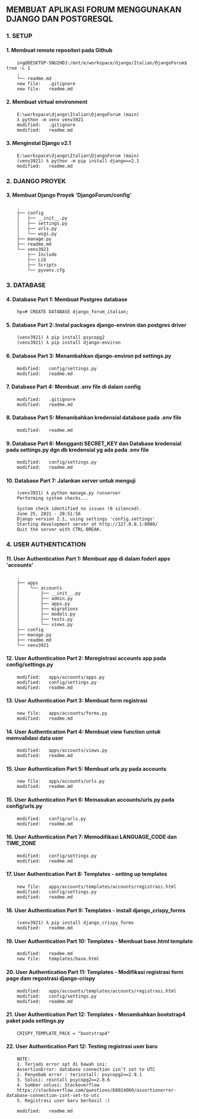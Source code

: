 ## MEMBUAT APLIKASI FORUM MENGGUNAKAN DJANGO DAN POSTGRESQL


### 1. SETUP

#### 1. Membuat remote repositori pada Github 

        ing@DESKTOP-5NU2HDJ:/mnt/e/workspace/django/Italian/DjangoForum$ tree -L 1
        .
        └── readme.md        
        new file:   .gitignore
        new file:   readme.md

#### 2. Membuat virtual environment

        E:\workspace\django\Italian\DjangoForum (main)
        λ python -m venv venv3921
        modified:   .gitignore
        modified:   readme.md

#### 3. Menginstal Django v2.1        

        E:\workspace\django\Italian\DjangoForum (main)
        (venv3921) λ python -m pip install django==2.1
        modified:   readme.md


### 2. DJANGO PROYEK

#### 3. Membuat Django Proyek 'DjangoForum/config'

        .
        ├── config
        │ 	├── __init__.py
        │ 	├── settings.py
        │ 	├── urls.py
        │ 	└── wsgi.py
        ├── manage.py
        ├── readme.md
        └── venv3921
            ├── Include
            ├── Lib
            ├── Scripts
            └── pyvenv.cfg


### 3. DATABASE

#### 4. Database Part 1: Membuat Postgres database

        hp=# CREATE DATABASE django_forum_italian;  

#### 5. Database Part 2: Instal packages django-environ dan postgres driver

        (venv3921) λ pip install psycopg2 
        (venv3921) λ pip install django-environ

#### 6. Database Part 3: Menambahkan django-environ pd settings.py

        modified:   config/settings.py
        modified:   readme.md 

#### 7. Database Part 4: Membuat .env file di dalam config 

        modified:   .gitignore
        modified:   readme.md

#### 8. Database Part 5: Menambahkan kredensial database pada .env file

        modified:   readme.md

#### 9. Database Part 6: Mengganti SECRET_KEY dan Database kredensial pada settings.py dgn db kredensial yg ada pada .env file

        modified:   config/settings.py
        modified:   readme.md

#### 10. Database Part 7: Jalankan server untuk menguji

        (venv3921) λ python manage.py runserver
        Performing system checks...

        System check identified no issues (0 silenced).
        June 25, 2021 - 20:51:56
        Django version 2.1, using settings 'config.settings'
        Starting development server at http://127.0.0.1:8000/
        Quit the server with CTRL-BREAK.


### 4. USER AUTHENTICATION

#### 11. User Authentication Part 1: Membuat app  di dalam foderl apps 'accounts'

        .
        ├── apps
        │	 └── accounts
        │	     ├── __init__.py
        │	     ├── admin.py
        │	     ├── apps.py
        │	     ├── migrations
        │	     ├── models.py
        │	     ├── tests.py
        │	     └── views.py
        ├── config
        ├── manage.py
        ├── readme.md
        └── venv3921

#### 12. User Authentication Part 2: Meregistrasi accounts app pada config/settings.py

        modified:   apps/accounts/apps.py
        modified:   config/settings.py
        modified:   readme.md

#### 13. User Authentication Part 3: Membuat form registrasi

        new file:   apps/accounts/forms.py
        modified:   readme.md

#### 14. User Authentication Part 4: Membuat view function untuk memvalidasi data user

        modified:   apps/accounts/views.py
        modified:   readme.md


#### 15. User Authentication Part 5: Membuat urls.py pada accounts 

        new file:   apps/accounts/urls.py
        modified:   readme.md


#### 15. User Authentication Part 6: Memasukan accounts/urls.py pada config/urls.py

        modified:   config/urls.py
        modified:   readme.md

#### 16. User Authentication Part 7: Memodifikasi LANGUAGE_CODE dan TIME_ZONE 

        modified:   config/settings.py
        modified:   readme.md


#### 17. User Authentication Part 8: Templates - setting up templates

        new file:   apps/accounts/templates/accounts/registrasi.html
        modified:   config/settings.py
        modified:   readme.md

#### 18. User Authentication Part 9: Templates -  install django_crispy_forms

        (venv3921) λ pip install django_crispy_forms
        modified:   readme.md

#### 19. User Authentication Part 10: Templates - Membuat base.html template

        modified:   readme.md
        new file:   templates/base.html

#### 20. User Authentication Part 11: Templates - Modifikasi registrasi form page dam regostrasi django-crispy

        modified:   apps/accounts/templates/accounts/registrasi.html
        modified:   config/settings.py
        modified:   readme.md


#### 21. User Authentication Part 12: Templates - Menambahkan bootstrap4 paket pada settings.py

        CRISPY_TEMPLATE_PACK = "bootstrap4" 

#### 22. User Authentication Part 12: Testing registrasi user baru

        
        NOTE: 
        1. Terjadi error spt di bawah ini:
        AssertionError: database connection isn't set to UTC
        2. Penyebab error : terinstall: psycopg2==2.9.1
        3. Solusi: reintall psycopg2==2.8.6
        4. Sumber solusi: Stackoverflow
        https://stackoverflow.com/questions/68024060/assertionerror-database-connection-isnt-set-to-utc
        5. Registrasi user baru berhasil :)

        modified:   readme.md




































































































